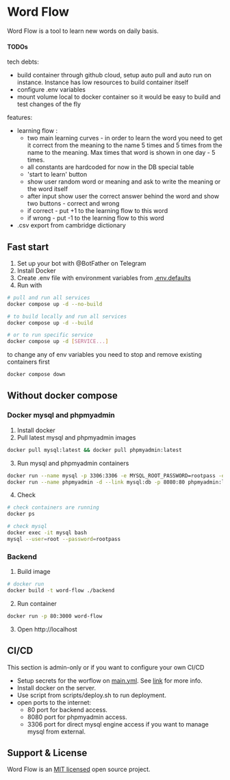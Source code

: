 # Word Flow
Word Flow is a tool to learn new words on daily basis.

#### TODOs
tech debts:

* build container through github cloud, setup auto pull and auto run on instance. Instance has low resources to build 
  container itself
* configure .env variables
* mount volume local to docker container so it would be easy to build and test changes of the fly 

features:

* learning flow :
  * two main learning curves - in order to learn the word you need to get it correct from the meaning to the name 5 
    times and 5 times from the name to the meaning. Max times that word is shown in one day - 5 times. 
  * all constants are hardcoded for now in the DB special table
  * 'start to learn' button
  * show user random word or meaning and ask to write the meaning or the word itself
  * after input show user the correct answer behind the word and show two buttons - correct and wrong
  * if correct - put +1 to the learning flow to this word
  * if wrong - put -1 to the learning flow to this word
* .csv export from cambridge dictionary

## Fast start
1. Set up your bot with @BotFather on Telegram
2. Install Docker
3. Create .env file with environment variables from [.env.defaults](.env.defaults)
4. Run with
```bash
# pull and run all services
docker compose up -d --no-build

# to build locally and run all services
docker compose up -d --build

# or to run specific service 
docker compose up -d [SERVICE...]
```

to change any of env variables you need to stop and remove existing containers first
```bash
docker compose down
```

## Without docker compose
### Docker mysql and phpmyadmin
1. Install docker
2. Pull latest mysql and phpmyadmin images
```bash
docker pull mysql:latest && docker pull phpmyadmin:latest
```
3. Run mysql and phpmyadmin containers
```bash
docker run --name mysql -p 3306:3306 -e MYSQL_ROOT_PASSWORD=rootpass -e MYSQL_DATABASE=word_flow -d mysql:latest
docker run --name phpmyadmin -d --link mysql:db -p 8080:80 phpmyadmin:latest
```
4. Check
```bash
# check containers are running
docker ps

# check mysql
docker exec -it mysql bash
mysql --user=root --password=rootpass
```
### Backend
1. Build image
```bash
# docker run
docker build -t word-flow ./backend
```
2. Run container
```bash
docker run -p 80:3000 word-flow
```
3. Open http://localhost

## CI/CD
This section is admin-only or if you want to configure your own CI/CD
- Setup secrets for the worflow on [main.yml](.github/workflows/main.yml). See [link](https://docs.github.com/en/actions/security-guides/encrypted-secrets) for more info.
- Install docker on the server.
- Use script from scripts/deploy.sh to run deployment.
- open ports to the internet: 
  - 80 port for backend access.
  - 8080 port for phpmyadmin access.
  - 3306 port for direct mysql engine access if you want to manage mysql from external.

## Support & License
Word Flow is an [MIT licensed](LICENSE) open source project.
